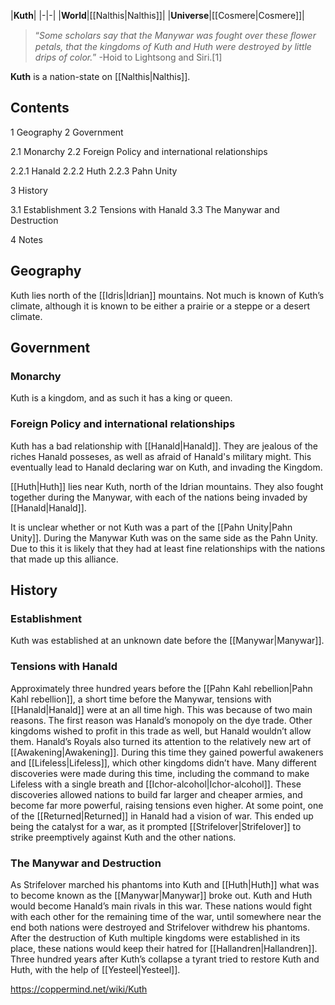 |**Kuth**|
|-|-|
|**World**|[[Nalthis\|Nalthis]]|
|**Universe**|[[Cosmere\|Cosmere]]|

>“*Some scholars say that the Manywar was fought over these ﬂower petals, that the kingdoms of Kuth and Huth were destroyed by little drips of color.*”
\-Hoid to Lightsong and Siri.[1]


**Kuth** is a nation-state on [[Nalthis\|Nalthis]].

## Contents

1 Geography
2 Government

2.1 Monarchy
2.2 Foreign Policy and international relationships

2.2.1 Hanald
2.2.2 Huth
2.2.3 Pahn Unity




3 History

3.1 Establishment
3.2 Tensions with Hanald
3.3 The Manywar and Destruction


4 Notes


## Geography
Kuth lies north of the [[Idris\|Idrian]] mountains. Not much is known of Kuth’s climate, although it is known to be either a prairie or a steppe or a desert climate.

## Government
### Monarchy
Kuth is a kingdom, and as such it has a king or queen.

### Foreign Policy and international relationships

Kuth has a bad relationship with [[Hanald\|Hanald]]. They are jealous of the riches Hanald posseses, as well as afraid of Hanald's military might.
This eventually lead to Hanald declaring war on Kuth, and invading the Kingdom.


[[Huth\|Huth]] lies near Kuth, north of the Idrian mountains. They also fought together during the Manywar, with each of the nations being invaded by [[Hanald\|Hanald]].


It is unclear whether or not Kuth was a part of the [[Pahn Unity\|Pahn Unity]].
During the Manywar Kuth was on the same side as the Pahn Unity. Due to this it is likely that they had at least fine relationships with the nations that made up this alliance.

## History
### Establishment
Kuth was established at an unknown date before the [[Manywar\|Manywar]].

### Tensions with Hanald
Approximately three hundred years before the [[Pahn Kahl rebellion\|Pahn Kahl rebellion]], a short time before the Manywar, tensions with [[Hanald\|Hanald]] were at an all time high. This was because of two main reasons.
The first reason was Hanald’s monopoly on the dye trade. Other kingdoms wished to profit in this trade as well, but Hanald wouldn’t allow them.
Hanald’s Royals also turned its attention to the relatively new art of [[Awakening\|Awakening]]. During this time they gained powerful awakeners and [[Lifeless\|Lifeless]], which other kingdoms didn’t have. Many different discoveries were made during this time, including the command to make Lifeless with a single breath and [[Ichor-alcohol\|Ichor-alcohol]]. These discoveries allowed nations to build far larger and cheaper armies, and become far more powerful, raising tensions even higher.
At some point, one of the [[Returned\|Returned]] in Hanald had a vision of war. This ended up being the catalyst for a war, as it prompted [[Strifelover\|Strifelover]] to strike preemptively against Kuth and the other nations.

### The Manywar and Destruction
As Strifelover marched his phantoms into Kuth and [[Huth\|Huth]] what was to become known as the [[Manywar\|Manywar]] broke out.
Kuth and Huth would become Hanald’s main rivals in this war. These nations would fight with each other for the remaining time of the war, until somewhere near the end both nations were destroyed and Strifelover withdrew his phantoms.
After the destruction of Kuth multiple kingdoms were established in its place, these nations would keep their hatred for [[Hallandren\|Hallandren]]. Three hundred years after Kuth’s collapse a tyrant tried to restore Kuth and Huth, with the help of [[Yesteel\|Yesteel]].



https://coppermind.net/wiki/Kuth